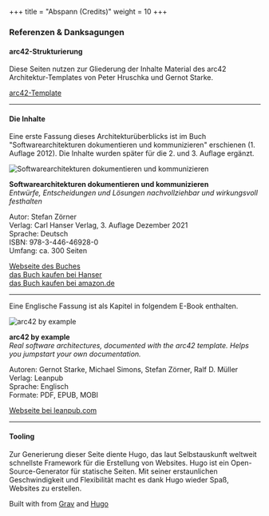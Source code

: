 +++
title = "Abspann (Credits)"
weight = 10
+++

### Referenzen & Danksagungen

#### arc42-Strukturierung

Diese Seiten nutzen zur Gliederung der Inhalte Material des arc42 Architektur-Templates von Peter Hruschka und Gernot Starke.

<i class="fas fa-external-link-alt"></i> [arc42-Template](https://arc42.de/template)

-----

#### Die Inhalte

Eine erste Fassung dieses Architekturüberblicks ist im Buch "Softwarearchitekturen dokumentieren und kommunizieren" erschienen (1. Auflage 2012). Die Inhalte wurden später für die 2. und 3. Auflage ergänzt.

![Softwarearchitekturen dokumentieren und kommunizieren](/images/abspann/swadok_cover_3rd_edition200x280.png "Softwarearchitekturen dokumentieren und kommunizieren")

**Softwarearchitekturen dokumentieren und kommunizieren**  
*Entwürfe, Entscheidungen und Lösungen nachvollziehbar und wirkungsvoll festhalten*

Autor: Stefan Zörner    
Verlag: Carl Hanser Verlag, 3. Auflage Dezember 2021  
Sprache: Deutsch  
ISBN: 978-3-446-46928-0  
Umfang: ca. 300 Seiten  

<i class="fas fa-external-link-alt"></i> [Webseite des Buches](https://www.swadok.de)  
<i class="fas fa-external-link-alt"></i> [das Buch kaufen bei Hanser](https://www.hanser-kundencenter.de/fachbuch/artikel/9783446469280)  
<i class="fas fa-external-link-alt"></i> [das Buch kaufen bei amazon.de](https://www.amazon.de/dp/3446469281/)  

-----

Eine Englische Fassung ist als Kapitel in folgendem E-Book enthalten.

![arc42 by example](/images/abspann/arc42byexample_cover_200x.png "arc42 by example")

**arc42 by example**  
*Real software architectures, documented with the arc42  template. Helps you jumpstart your own documentation.*

Autoren: Gernot Starke, Michael Simons, Stefan Zörner, Ralf D. Müller  
Verlag: Leanpub  
Sprache: Englisch  
Formate: PDF, EPUB, MOBI

<i class="fas fa-external-link-alt"></i> [Webseite bei leanpub.com](https://leanpub.com/arc42byexample)  

-----

#### Tooling

Zur Generierung dieser Seite diente Hugo, das laut Selbstauskunft weltweit schnellste Framework für die Erstellung von Websites.
Hugo ist ein Open-Source-Generator für statische Seiten.
Mit seiner erstaunlichen Geschwindigkeit und Flexibilität macht es dank Hugo wieder Spaß, Websites zu erstellen.

<p>Built with <a href="https://github.com/matcornic/hugo-theme-learn"><i class="fas fa-heart"></i></a> from <a href="https://getgrav.org">Grav</a> and <a href="https://gohugo.io/">Hugo</a></p>
